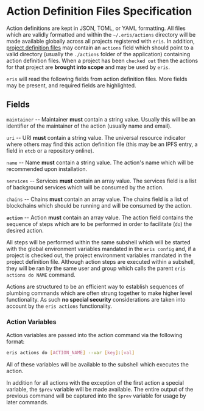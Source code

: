 # Action Definition Files Specification

Action definitions are kept in JSON, TOML, or YAML formatting. All files which are validly formatted and within the `~/.eris/actions` directory will be made available globally across all projects registered with `eris`. In addition, [project definition files](project_definition_files) may contain an `actions` field which should point to a valid directory (usually the `./actions` folder of the application) containing action definition files. When a project has been `checked out` then the actions for that project are **brought into scope** and may be used by `eris`.

`eris` will read the following fields from action definition files. More fields may be present, and required fields are highlighted.

## Fields

`maintainer` -- Maintainer **must** contain a string value. Usually this will be an identifier of the maintainer of the action (usually name and email).

`uri` -- URI **must** contain a string value. The universal resource indicator where others may find this action definition file (this may be an IPFS entry, a field in `etcb` or a repository online).

`name` -- Name **must** contain a string value. The action's name which will be recommended upon installation.

`services` -- Services **must** contain an array value. The services field is a list of background services which will be consumed by the action.

`chains` -- Chains **must** contain an array value. The chains field is a list of blockchains which should be running and will be consumed by the action.

**`action`** -- Action **must** contain an array value. The action field contains the sequence of steps which are to be performed in order to facilitate (`do`) the desired action.

All steps will be performed within the same subshell which will be started with the global environment variables mandated in the `eris config` and, if a project is checked out, the project environment variables mandated in the project definition file. Although action steps are executed within a subshell, they will be ran by the same user and group which calls the parent `eris actions do NAME` command.

Actions are structured to be an efficient way to establish sequences of plumbing commands which are often strung together to make higher level functionality. As such **no special security** considerations are taken into account by the `eris actions` functionality.

### Action Variables

Action variables are passed into the action command via the following format:

```bash
eris actions do [ACTION_NAME] --var [key]:[val]
```

All of these variables will be available to the subshell which executes the action.

In addition for all actions with the exception of the first action a special variable, the `$prev` variable will be made available. The entire output of the previous command will be captured into the `$prev` variable for usage by later commands.
